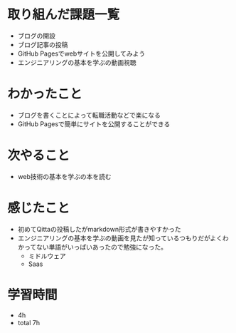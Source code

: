 # 取り組んだ課題一覧
- ブログの開設
- ブログ記事の投稿
- GitHub Pagesでwebサイトを公開してみよう
- エンジニアリングの基本を学ぶの動画視聴

# わかったこと
- ブログを書くことによって転職活動などで楽になる
- GitHub Pagesで簡単にサイトを公開することができる

# 次やること
- web技術の基本を学ぶの本を読む

# 感じたこと
- 初めてQittaの投稿したがmarkdown形式が書きやすかった
- エンジニアリングの基本を学ぶの動画を見たが知っているつもりだがよくわかってない単語がいっぱいあったので勉強になった。
  - ミドルウェア
  - Saas

# 学習時間
- 4h
- total 7h



